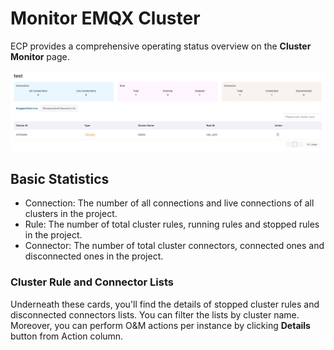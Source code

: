 # Monitor EMQX Cluster

ECP provides a comprehensive operating status overview on the **Cluster Monitor** page.

![cluster-monitor](./_assets/cluster-monitor.png)

## Basic Statistics

- Connection: The number of all connections and live connections of all clusters in the project.
- Rule: The number of total cluster rules, running rules and stopped rules in the project.
- Connector: The number of total cluster connectors, connected ones and disconnected ones in the project.

### Cluster Rule and Connector Lists

Underneath these cards, you'll find the details of stopped cluster rules and disconnected connectors lists. You can filter the lists by cluster name. Moreover, you can perform O&M actions per instance by clicking **Details** button from Action column.